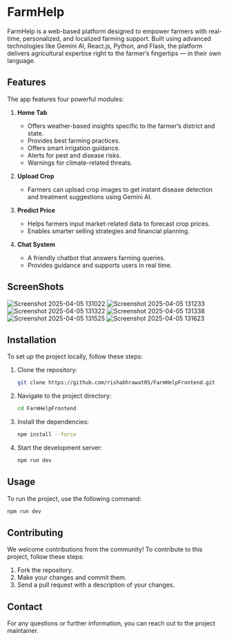 # FarmHelp

FarmHelp is a web-based platform designed to empower farmers with real-time, personalized, and localized farming support. Built using advanced technologies like Gemini AI, React.js, Python, and Flask, the platform delivers agricultural expertise right to the farmer’s fingertips — in their own language.

## Features

The app features four powerful modules:

1. **Home Tab**
    - Offers weather-based insights specific to the farmer’s district and state.
    - Provides best farming practices.
    - Offers smart irrigation guidance.
    - Alerts for pest and disease risks.
    - Warnings for climate-related threats.

2. **Upload Crop**
    - Farmers can upload crop images to get instant disease detection and treatment suggestions using Gemini AI.

3. **Predict Price**
    - Helps farmers input market-related data to forecast crop prices.
    - Enables smarter selling strategies and financial planning.

4. **Chat System**
    - A friendly chatbot that answers farming queries.
    - Provides guidance and supports users in real time.

## ScreenShots
![Screenshot 2025-04-05 131022](https://github.com/user-attachments/assets/e8261564-6768-4619-9e11-25790cd8de92)
![Screenshot 2025-04-05 131233](https://github.com/user-attachments/assets/faa1db07-12d3-47a3-9c04-bf58488ec799)
![Screenshot 2025-04-05 131322](https://github.com/user-attachments/assets/a69b5e37-0138-4ec5-908d-9b2cce14e8ad)
![Screenshot 2025-04-05 131338](https://github.com/user-attachments/assets/237833c1-6be6-4afa-817f-3c0aa5bc11bd)
![Screenshot 2025-04-05 131525](https://github.com/user-attachments/assets/72b3c4a9-58c5-4aa1-9848-f2087c6cffba)
![Screenshot 2025-04-05 131623](https://github.com/user-attachments/assets/42b2e93d-b95c-4ff3-8bf2-f376add02568)


## Installation

To set up the project locally, follow these steps:

1. Clone the repository:
    ```bash
    git clone https://github.com/rishabhrawat05/FarmHelpFrontend.git
    ```

2. Navigate to the project directory:
    ```bash
    cd FarmHelpFrontend
    ```

3. Install the dependencies:
    ```bash
    npm install --force
    ```

4. Start the development server:
    ```bash
    npm run dev
    ```

## Usage

To run the project, use the following command:
```bash
npm run dev
```

## Contributing

We welcome contributions from the community! To contribute to this project, follow these steps:

1. Fork the repository.
2. Make your changes and commit them.
3. Send a pull request with a description of your changes.


## Contact

For any questions or further information, you can reach out to the project maintainer.
